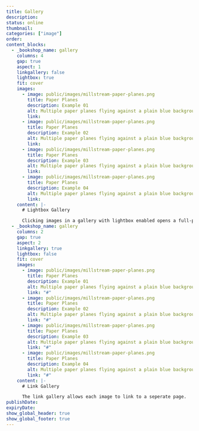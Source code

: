 ```yaml
---
title: Gallery
description:
status: online
thumbnail:
categories: ["image"]
order:
content_blocks:
  - _bookshop_name: gallery
    columns: 4
    gap: true
    aspect: 1
    linkgallery: false
    lightbox: true
    fit: cover
    images:
      - image: public/images/millstream-paper-planes.png
        title: Paper Planes
        description: Example 01
        alt: Multiple paper planes flying against a plain blue background
        link:
      - image: public/images/millstream-paper-planes.png
        title: Paper Planes
        description: Example 02
        alt: Multiple paper planes flying against a plain blue background
        link:
      - image: public/images/millstream-paper-planes.png
        title: Paper Planes
        description: Example 03
        alt: Multiple paper planes flying against a plain blue background
        link:
      - image: public/images/millstream-paper-planes.png
        title: Paper Planes
        description: Example 04
        alt: Multiple paper planes flying against a plain blue background
        link:
    content: |-
      # Lightbox Gallery

      Clicking images in a gallery with lightbox enabled opens a full-page image viewer.
  - _bookshop_name: gallery
    columns: 2
    gap: true
    aspect: 2
    linkgallery: true
    lightbox: false
    fit: cover
    images:
      - image: public/images/millstream-paper-planes.png
        title: Paper Planes
        description: Example 01
        alt: Multiple paper planes flying against a plain blue background
        link: "#"
      - image: public/images/millstream-paper-planes.png
        title: Paper Planes
        description: Example 02
        alt: Multiple paper planes flying against a plain blue background
        link: "#"
      - image: public/images/millstream-paper-planes.png
        title: Paper Planes
        description: Example 03
        alt: Multiple paper planes flying against a plain blue background
        link: "#"
      - image: public/images/millstream-paper-planes.png
        title: Paper Planes
        description: Example 04
        alt: Multiple paper planes flying against a plain blue background
        link: "#"
    content: |-
      # Link Gallery

      The link gallery allows each image to link to a seperate page.
publishDate:
expiryDate:
show_global_header: true
show_global_footer: true
---
```

